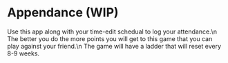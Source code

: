 Appendance (WIP)
==========

Use this app along with your time-edit schedual to log your attendance.\n
The better you do the more points you will get to this game that you can play against your friend.\n
The game will have a ladder that will reset every 8-9 weeks.
